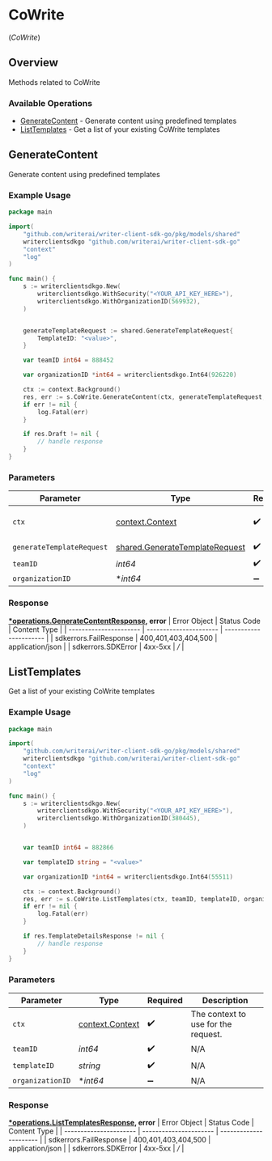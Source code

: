 # CoWrite
(*CoWrite*)

## Overview

Methods related to CoWrite

### Available Operations

* [GenerateContent](#generatecontent) - Generate content using predefined templates
* [ListTemplates](#listtemplates) - Get a list of your existing CoWrite templates

## GenerateContent

Generate content using predefined templates

### Example Usage

```go
package main

import(
	"github.com/writerai/writer-client-sdk-go/pkg/models/shared"
	writerclientsdkgo "github.com/writerai/writer-client-sdk-go"
	"context"
	"log"
)

func main() {
    s := writerclientsdkgo.New(
        writerclientsdkgo.WithSecurity("<YOUR_API_KEY_HERE>"),
        writerclientsdkgo.WithOrganizationID(569932),
    )


    generateTemplateRequest := shared.GenerateTemplateRequest{
        TemplateID: "<value>",
    }

    var teamID int64 = 888452

    var organizationID *int64 = writerclientsdkgo.Int64(926220)

    ctx := context.Background()
    res, err := s.CoWrite.GenerateContent(ctx, generateTemplateRequest, teamID, organizationID)
    if err != nil {
        log.Fatal(err)
    }

    if res.Draft != nil {
        // handle response
    }
}
```

### Parameters

| Parameter                                                                            | Type                                                                                 | Required                                                                             | Description                                                                          |
| ------------------------------------------------------------------------------------ | ------------------------------------------------------------------------------------ | ------------------------------------------------------------------------------------ | ------------------------------------------------------------------------------------ |
| `ctx`                                                                                | [context.Context](https://pkg.go.dev/context#Context)                                | :heavy_check_mark:                                                                   | The context to use for the request.                                                  |
| `generateTemplateRequest`                                                            | [shared.GenerateTemplateRequest](../../pkg/models/shared/generatetemplaterequest.md) | :heavy_check_mark:                                                                   | N/A                                                                                  |
| `teamID`                                                                             | *int64*                                                                              | :heavy_check_mark:                                                                   | N/A                                                                                  |
| `organizationID`                                                                     | **int64*                                                                             | :heavy_minus_sign:                                                                   | N/A                                                                                  |


### Response

**[*operations.GenerateContentResponse](../../pkg/models/operations/generatecontentresponse.md), error**
| Error Object           | Status Code            | Content Type           |
| ---------------------- | ---------------------- | ---------------------- |
| sdkerrors.FailResponse | 400,401,403,404,500    | application/json       |
| sdkerrors.SDKError     | 4xx-5xx                | */*                    |

## ListTemplates

Get a list of your existing CoWrite templates

### Example Usage

```go
package main

import(
	"github.com/writerai/writer-client-sdk-go/pkg/models/shared"
	writerclientsdkgo "github.com/writerai/writer-client-sdk-go"
	"context"
	"log"
)

func main() {
    s := writerclientsdkgo.New(
        writerclientsdkgo.WithSecurity("<YOUR_API_KEY_HERE>"),
        writerclientsdkgo.WithOrganizationID(380445),
    )


    var teamID int64 = 882866

    var templateID string = "<value>"

    var organizationID *int64 = writerclientsdkgo.Int64(55511)

    ctx := context.Background()
    res, err := s.CoWrite.ListTemplates(ctx, teamID, templateID, organizationID)
    if err != nil {
        log.Fatal(err)
    }

    if res.TemplateDetailsResponse != nil {
        // handle response
    }
}
```

### Parameters

| Parameter                                             | Type                                                  | Required                                              | Description                                           |
| ----------------------------------------------------- | ----------------------------------------------------- | ----------------------------------------------------- | ----------------------------------------------------- |
| `ctx`                                                 | [context.Context](https://pkg.go.dev/context#Context) | :heavy_check_mark:                                    | The context to use for the request.                   |
| `teamID`                                              | *int64*                                               | :heavy_check_mark:                                    | N/A                                                   |
| `templateID`                                          | *string*                                              | :heavy_check_mark:                                    | N/A                                                   |
| `organizationID`                                      | **int64*                                              | :heavy_minus_sign:                                    | N/A                                                   |


### Response

**[*operations.ListTemplatesResponse](../../pkg/models/operations/listtemplatesresponse.md), error**
| Error Object           | Status Code            | Content Type           |
| ---------------------- | ---------------------- | ---------------------- |
| sdkerrors.FailResponse | 400,401,403,404,500    | application/json       |
| sdkerrors.SDKError     | 4xx-5xx                | */*                    |
